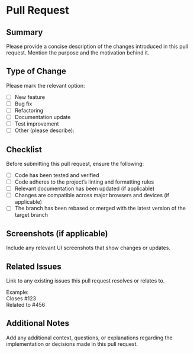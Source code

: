 # Pull Request

## Summary

Please provide a concise description of the changes introduced in this pull request. Mention the purpose and the motivation behind it.

## Type of Change

Please mark the relevant option:

- [ ] New feature
- [ ] Bug fix
- [ ] Refactoring
- [ ] Documentation update
- [ ] Test improvement
- [ ] Other (please describe):

## Checklist

Before submitting this pull request, ensure the following:

- [ ] Code has been tested and verified
- [ ] Code adheres to the project’s linting and formatting rules
- [ ] Relevant documentation has been updated (if applicable)
- [ ] Changes are compatible across major browsers and devices (if applicable)
- [ ] The branch has been rebased or merged with the latest version of the target branch

## Screenshots (if applicable)

Include any relevant UI screenshots that show changes or updates.

## Related Issues

Link to any existing issues this pull request resolves or relates to.

Example:  
Closes #123  
Related to #456

## Additional Notes

Add any additional context, questions, or explanations regarding the implementation or decisions made in this pull request.